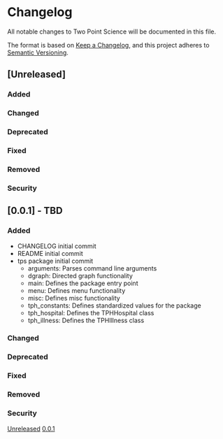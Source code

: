 # Changelog

All notable changes to Two Point Science will be documented in this file.

The format is based on [Keep a Changelog](https://keepachangelog.com/en/1.0.0/),
and this project adheres to [Semantic Versioning](https://semver.org/spec/v2.0.0.html).


## [Unreleased]

### Added

### Changed

### Deprecated

### Fixed

### Removed

### Security

## [0.0.1] - TBD

### Added

- CHANGELOG initial commit
- README initial commit
- tps package initial commit
    - arguments: Parses command line arguments
    - dgraph: Directed graph functionality
    - main: Defines the package entry point
    - menu: Defines menu functionality
    - misc: Defines misc functionality
    - tph_constants: Defines standardized values for the package
    - tph_hospital: Defines the TPHHospital class
    - tph_illness: Defines the TPHIllness class

### Changed

### Deprecated

### Fixed

### Removed

### Security

[Unreleased](https://github.com/hark130/two_point_science/-/compare/v0.0.1...development)
[0.0.1](https://github.com/hark130/two_point_science/tags/v0.0.1)

